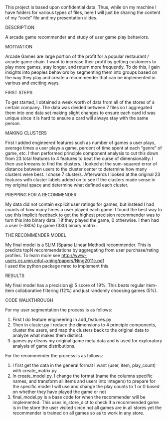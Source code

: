 This project is based upon confidential data. Thus, while on my machine I have folders for various types of files, here I will just be sharing the content of my “code” file and my presentation slides. 

DESCRIPTION

A arcade game recommender and study of user game play behaviors.

MOTIVATION

Arcade Games are large portion of the profit for a popular restaurant / arcade game chain. I want to increase their profit by getting customers to play more games, stay longer, and return more frequently. To do this, I gain insights into peoples behaviors by segmenting them into groups based on the way they play and create a recommender that can be implemented in various and exciting ways. 

FIRST STEPS

To get started, I obtained a week worth of data from all of the stores of a certain company. The data was divided between 7 files so I aggregated them into one data set making slight changes to ensure each card id was unique since it is hard to ensure a card will always stay with the same person. 

MAKING CLUSTERS

First I added engineered features such as number of games a user plays, average times a user plays a game, percent of time spent at each “genre” of game, etc. I then performed principle component analysis to cut this down from 23 total features to 4 features to beat the curse of dimensionality. I then use kmeans to find the clusters. I looked at the sum-squared error of distance between users to the cluster center to determine how many clusters were best. I chose 7 clusters.  Afterwards I looked at the original 23 features with cluster labels added on to see if the clusters made sense in my original space and determine what defined each cluster. 

PREPPING FOR A RECOMMENDER

My data did not contain explicit user ratings for games, but instead I had counts of how many times a user played each game. I found the best way to use this implicit feedback to get the highest precision recommender was to turn this into binary data: 1 if they played the game, 0 otherwise. I then had a user (~380k) by game (330) binary matrix. 

THE RECOMMENDER MODEL

My final model is a SLIM (Sparse Linear Method) recommender. This is predicts topN recommendations by aggregating from user purchase/rating profiles. To learn more see http://www-users.cs.umn.edu/~xning/papers/Ning2011c.pdf  
I used the python package mrec to implement this. 

RESULTS

My final model has a precision @ 5 score of 19%. This beats regular item-item collaborative filtering (12%) and just randomly choosing games (5%). 

CODE WALKTHROUGH

For my user segmentation the process is as follows:

1)	First I do feature engineering in add_features.py                                                                          
2)	Then in cluster.py I reduce the dimensions to 4 principle components, cluster the users, and map the clusters back to the original data to analyze what makes them distinct.                                                                              
3)	games.py cleans my original game meta data and is used for exploratory analysis of game distributions. 

For the recommender the process is as follows: 

1)	I first get the data in the general format I want (user, item, play_count) with create_matrix.py                           
2)	In create_model.py, I change the format  (name the columns specific names, and transform all items and users into integers) to prepare for the specific model I will use and change the play counts to 1 or 0 based on whether they have played the game or not                                                                                                                            
3) final_model.py is a base code for when the recommender will be implemented. This uses in_store_dict to check if a recommended game is in the store the user visited since not all games are in all stores yet the recommender is trained on all games so as to work in any store.                    
